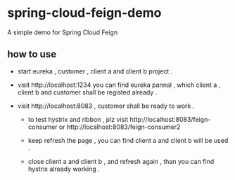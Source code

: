 # spring-cloud-feign-demo
A simple demo for Spring Cloud Feign

## how to use 

* start eureka , customer , client a and client b project . 

* visit http://localhost:1234 you can find eureka pannal , which client a , client b and customer shall be registed already . 
 
* visit http://localhost:8083 , customer shall be ready to work . 

    * to test hystrix and ribbon , plz visit http://localhost:8083/feign-consumer or http://localhost:8083/feign-consumer2

    * keep refresh the page , you can find client a and client b will be used . 
    
    * close client a and client b , and refresh again , than you can find hystrix already working . 
    

